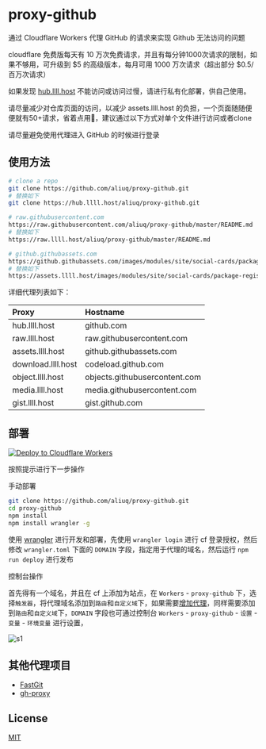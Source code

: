 # proxy-github

通过 Cloudflare Workers 代理 GitHub 的请求来实现 Github 无法访问的问题

cloudflare 免费版每天有 10 万次免费请求，并且有每分钟1000次请求的限制，如果不够用，可升级到 $5 的高级版本，每月可用 1000 万次请求（超出部分 $0.5/百万次请求）

如果发现 [hub.llll.host](https://hub.llll.host) 不能访问或访问过慢，请进行私有化部署，供自己使用。

请尽量减少对仓库页面的访问，以减少 assets.llll.host 的负担，一个页面随随便便就有50+请求，省着点用🤣，建议通过以下方式对单个文件进行访问或者clone

请尽量避免使用代理进入 GitHub 的时候进行登录

## 使用方法

```bash
# clone a repo
git clone https://github.com/aliuq/proxy-github.git
# 替换如下
git clone https://hub.llll.host/aliuq/proxy-github.git

# raw.githubusercontent.com
https://raw.githubusercontent.com/aliuq/proxy-github/master/README.md
# 替换如下
https://raw.llll.host/aliuq/proxy-github/master/README.md

# github.githubassets.com
https://github.githubassets.com/images/modules/site/social-cards/package-registry.png
# 替换如下
https://assets.llll.host/images/modules/site/social-cards/package-registry.png
```

详细代理列表如下：

| Proxy | Hostname |
|:---------|:---------|
| hub.llll.host | github.com |
| raw.llll.host | raw.githubusercontent.com |
| assets.llll.host | github.githubassets.com |
| download.llll.host | codeload.github.com |
| object.llll.host | objects.githubusercontent.com |
| media.llll.host | media.githubusercontent.com |
| gist.llll.host | gist.github.com |

## 部署

[![Deploy to Cloudflare Workers](https://deploy.workers.cloudflare.com/button)](https://deploy.workers.cloudflare.com/?url=https://github.com/aliuq/proxy-github)

按照提示进行下一步操作

手动部署

```bash
git clone https://github.com/aliuq/proxy-github.git
cd proxy-github
npm install
npm install wrangler -g
```

使用 [wrangler](https://developers.cloudflare.com/workers/wrangler/) 进行开发和部署，先使用 `wrangler login` 进行 cf 登录授权，然后修改 `wrangler.toml` 下面的 `DOMAIN` 字段，指定用于代理的域名，然后运行 `npm run deploy` 进行发布

控制台操作

首先得有一个域名，并且在 cf 上添加为站点，在 `Workers` - `proxy-github` 下，选择`触发器`，将代理域名添加到`路由`和`自定义域`下，如果需要[增加代理](https://github.com/aliuq/proxy-github/blob/master/src/index.ts#L40)，同样需要添加到`路由`和`自定义域`下，`DOMAIN` 字段也可通过控制台 `Workers` - `proxy-github` - `设置` - `变量` - `环境变量` 进行设置，

![s1](https://img2.bilishare.com/img/2022/08/01/223559c7ae0.png/normal)

## 其他代理项目

+ [FastGit](https://doc.fastgit.org/zh-cn/)
+ [gh-proxy](https://github.com/hunshcn/gh-proxy)

## License

[MIT](/LICENSE)
